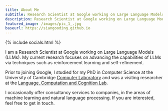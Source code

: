 ```yaml
---
title: About Me
subtitle: Research Scientist at Google working on Large Language Models 
description: Research Scientist at Google working on Large Language Models
featured_image: /images/pic_1_.jpg
baseurl: https://siangooding.github.io
---
```

{% include socials.html %}


I am a Research Scientist at Google working on Large Language Models (LLMs). My current research focuses on advancing the capabilities of LLMs via techniques such as reinforcement learning and self-refinement. 

Prior to joining Google, I studied for my PhD in Computer Science at the University of Cambridge <a href="https://www.cl.cam.ac.uk">Computer Laboratory</a> and was a visiting researcher at the <a href= "https://lacclab.github.io">Language, Computation and Cognition Lab</a>.

I occasionally offer consultancy services to companies, in the areas of machine learning and natural language processing. If you are interested, feel free to get in touch.


